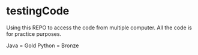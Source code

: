 # testingCode

Using this REPO to access the code from multiple computer. All the code is for practice purposes.

Java = Gold    Python = Bronze 
